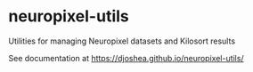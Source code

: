 # neuropixel-utils
Utilities for managing Neuropixel datasets and Kilosort results

See documentation at https://djoshea.github.io/neuropixel-utils/

